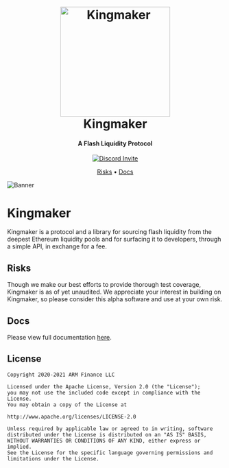 <h1 align="center">
  <br>
  <a href="https://kingmaker.dev"><img src="https://kingmaker.dev/favicon.png" alt="Kingmaker" width="256"></a>
  <br>
  Kingmaker
  <br>
</h1>

<h4 align="center">A Flash Liquidity Protocol</h4>

<p align="center">
  <a href="https://discord.gg/gxFD9Kd">
    <img src="https://img.shields.io/badge/Join-Discord-7354F6?style=flat-square"
         alt="Discord Invite">
  </a>
</p>

<p align="center">
  <a href="#Disclaimer">Risks</a> •
  <a href="#Documentation">Docs</a>
</p>

![Banner](./assets/brand/kingmaker_composite.png)


# Kingmaker
Kingmaker is a protocol and a library for sourcing flash liquidity from the deepest Ethereum liquidity pools and for surfacing it to developers, through a simple API, in exchange for a fee.

## Risks
Though we make our best efforts to provide thorough test coverage, Kingmaker is as of yet unaudited. We appreciate your interest in building on Kingmaker, so please consider this alpha software and use at your own risk.


## Docs
Please view full documentation [here](https://docs.kingmaker.dev).


## License
```
Copyright 2020-2021 ARM Finance LLC

Licensed under the Apache License, Version 2.0 (the "License");
you may not use the included code except in compliance with the License.
You may obtain a copy of the License at

http://www.apache.org/licenses/LICENSE-2.0

Unless required by applicable law or agreed to in writing, software
distributed under the License is distributed on an "AS IS" BASIS,
WITHOUT WARRANTIES OR CONDITIONS OF ANY KIND, either express or implied.
See the License for the specific language governing permissions and
limitations under the License.
```
